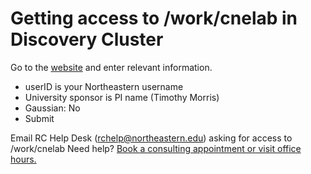 # Getting access to /work/cnelab in Discovery Cluster

Go to the [website](https://service.northeastern.edu/tech?id=sc_cat_item&sys_id=0ae24596db535fc075892f17d496199c) and enter relevant information.
 - userID is your Northeastern username 
 - University sponsor is PI name (Timothy Morris) 
 - Gaussian: No 
 - Submit 

Email RC Help Desk (rchelp@northeastern.edu) asking for access to /work/cnelab 
Need help? [Book a consulting appointment or visit office hours.](https://rc.northeastern.edu/support/)
